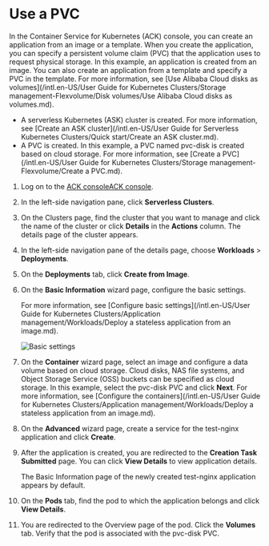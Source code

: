 # Use a PVC

In the Container Service for Kubernetes \(ACK\) console, you can create an application from an image or a template. When you create the application, you can specify a persistent volume claim \(PVC\) that the application uses to request physical storage. In this example, an application is created from an image. You can also create an application from a template and specify a PVC in the template. For more information, see [Use Alibaba Cloud disks as volumes](/intl.en-US/User Guide for Kubernetes Clusters/Storage management-Flexvolume/Disk volumes/Use Alibaba Cloud disks as volumes.md).

-   A serverless Kubernetes \(ASK\) cluster is created. For more information, see [Create an ASK cluster](/intl.en-US/User Guide for Serverless Kubernetes Clusters/Quick start/Create an ASK cluster.md).
-   A PVC is created. In this example, a PVC named pvc-disk is created based on cloud storage. For more information, see [Create a PVC](/intl.en-US/User Guide for Kubernetes Clusters/Storage management-Flexvolume/Create a PVC.md).

1.  Log on to the [ACK console](https://cs.console.aliyun.com)[ACK console](https://partners-intl.console.aliyun.com/#/cs).

2.  In the left-side navigation pane, click **Serverless Clusters**.

3.  On the Clusters page, find the cluster that you want to manage and click the name of the cluster or click **Details** in the **Actions** column. The details page of the cluster appears.

4.  In the left-side navigation pane of the details page, choose **Workloads** \> **Deployments**.

5.  On the **Deployments** tab, click **Create from Image**.

6.  On the **Basic Information** wizard page, configure the basic settings.

    For more information, see [Configure basic settings](/intl.en-US/User Guide for Kubernetes Clusters/Application management/Workloads/Deploy a stateless application from an image.md).

    ![Basic settings](https://static-aliyun-doc.oss-accelerate.aliyuncs.com/assets/img/en-US/8309301161/p10973.png)

7.  On the **Container** wizard page, select an image and configure a data volume based on cloud storage. Cloud disks, NAS file systems, and Object Storage Service \(OSS\) buckets can be specified as cloud storage. In this example, select the pvc-disk PVC and click **Next**. For more information, see [Configure the containers](/intl.en-US/User Guide for Kubernetes Clusters/Application management/Workloads/Deploy a stateless application from an image.md).

8.  On the **Advanced** wizard page, create a service for the test-nginx application and click **Create**.

9.  After the application is created, you are redirected to the **Creation Task Submitted** page. You can click **View Details** to view application details.

    The Basic Information page of the newly created test-nginx application appears by default.

10. On the **Pods** tab, find the pod to which the application belongs and click **View Details**.

11. You are redirected to the Overview page of the pod. Click the **Volumes** tab. Verify that the pod is associated with the pvc-disk PVC.


